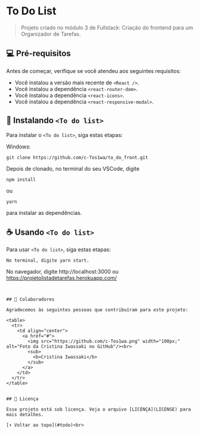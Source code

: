 # To Do List 


> Projeto criado no módulo 3 de Fullstack: Criação do frontend para um Organizador de Tarefas.


## 💻 Pré-requisitos

Antes de começar, verifique se você atendeu aos seguintes requisitos:

* Você instalou a versão mais recente de `<React />`.
* Você instalou a dependência `<react-router-dom>`.
* Você instalou a dependência `<react-icons>`.
* Você instalou a dependência `<react-responsive-modal>`.



## 🚀 Instalando `<To do list>`

Para instalar o `<To do list>`, siga estas etapas:

Windows:
```
git clone https://github.com/c-Tos1wa/to_do_front.git
```
Depois de clonado, no terminal do seu VSCode, digite 
```
npm install  
```
ou
```
yarn
```
para instalar as dependências.

## ☕ Usando `<To do list>`

Para usar `<To do list>`, siga estas etapas:

```
No terminal, digite yarn start.
```
No navegador, digite http://localhost:3000 ou https://projetolistadetarefas.herokuapp.com/
```


## 🤝 Colaboradores

Agradecemos às seguintes pessoas que contribuíram para este projeto:

<table>
  <tr>
    <td align="center">
      <a href="#">
        <img src="https://github.com/c-Tos1wa.png" width="100px;" alt="Foto da Cristina Iwassaki no GitHub"/><br>
        <sub>
          <b>Cristina Iwassaki</b>
        </sub>
      </a>
    </td>
  </tr>
</table>


## 📝 Licença

Esse projeto está sob licença. Veja o arquivo [LICENÇA](LICENSE) para mais detalhes.

[⬆ Voltar ao topo](#todo)<br>

